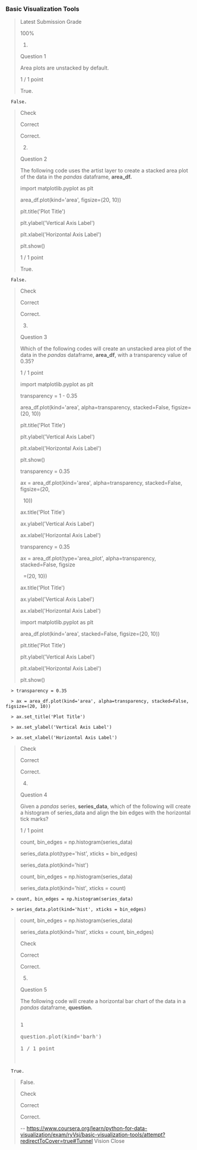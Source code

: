 ### Basic Visualization Tools
> 
> Latest Submission Grade
> 
> 100%
> 
> 1.
> 
> Question 1
> 
> Area plots are unstacked by default.
> 
> 1 / 1 point
> 
>  True. 
> 

      False. 
> 
> Check
> 
> Correct
> 
> Correct.
> 
> 2.
> 
> Question 2
> 
> The following code uses the artist layer to create a stacked area plot of the data in the _pandas_ dataframe, **area_df.**
> 
> import matplotlib.pyplot as plt
> 
> area_df.plot(kind='area', figsize=(20, 10))
> 
> plt.title('Plot Title')
> 
> plt.ylabel('Vertical Axis Label')
> 
> plt.xlabel('Horizontal Axis Label')
> 
> plt.show()
> 
> 1 / 1 point
> 
>  True. 
> 

      False. 
> 
> Check
> 
> Correct
> 
> Correct.
> 
> 3.
> 
> Question 3
> 
> Which of the following codes will create an unstacked area plot of the data in the _pandas_ dataframe, **area_df**, with a transparency value of 0.35?
> 
> 1 / 1 point
> 
> 
> import matplotlib.pyplot as plt
> 
> transparency = 1 - 0.35 
> 
> area_df.plot(kind='area', alpha=transparency, stacked=False, figsize=(20, 10))
> 
> plt.title('Plot Title')
> 
> plt.ylabel('Vertical Axis Label')
> 
> plt.xlabel('Horizontal Axis Label')
> 
> plt.show()
> 
> 
> transparency = 0.35
> 
> ax = area_df.plot(kind='area', alpha=transparency, stacked=False, figsize=(20, 
> 
>   10))
> 
> ax.title('Plot Title')
> 
> ax.ylabel('Vertical Axis Label')
> 
> ax.xlabel('Horizontal Axis Label')
> 
> 
> transparency = 0.35
> 
> ax = area_df.plot(type='area_plot', alpha=transparency, stacked=False, figsize
> 
>   =(20, 10))
> 
> ax.title('Plot Title')
> 
> ax.ylabel('Vertical Axis Label')
> 
> ax.xlabel('Horizontal Axis Label')
> 
> 
> import matplotlib.pyplot as plt
> 
> area_df.plot(kind='area', stacked=False, figsize=(20, 10))
> 
> plt.title('Plot Title')
> 
> plt.ylabel('Vertical Axis Label')
> 
> plt.xlabel('Horizontal Axis Label')
> 
> plt.show()
> 
> 

      > transparency = 0.35
       
      > ax = area_df.plot(kind='area', alpha=transparency, stacked=False, figsize=(20, 10))
       
      > ax.set_title('Plot Title')
      
      > ax.set_ylabel('Vertical Axis Label')
       
      > ax.set_xlabel('Horizontal Axis Label')
> 
> 
> Check
> 
> Correct
> 
> Correct.
> 
> 4.
> 
> Question 4
> 
> Given a _pandas_ series, **series_data**, which of the following will create a histogram of series_data and align the bin edges with the horizontal tick marks?
> 
> 1 / 1 point
> 
> 
> count, bin_edges = np.histogram(series_data)
> 
> series_data.plot(type='hist', xticks = bin_edges)
> 
> 
>  series_data.plot(kind='hist')
> 
> 
> count, bin_edges = np.histogram(series_data)
> 
> series_data.plot(kind='hist', xticks = count)
> 
> 
> 

      > count, bin_edges = np.histogram(series_data)

      > series_data.plot(kind='hist', xticks = bin_edges)
> 
> 
> count, bin_edges = np.histogram(series_data)
> 
> series_data.plot(kind='hist', xticks = count, bin_edges)
> 
> 
> Check
> 
> Correct
> 
> Correct.
> 
> 5.
> 
> Question 5
> 
> The following code will create a horizontal bar chart of the data in a _pandas_ dataframe, **question.**
> 
> <pre contenteditable="false" data-language="python" style="opacity: 1;" tabindex="0">
> 
> 1
> 
> question.plot(kind='barh')
> 
> 1 / 1 point
> 

      True. 
> 
>  False. 
> 
> Check
> 
> Correct
> 
> Correct.
>
> -- https://www.coursera.org/learn/python-for-data-visualization/exam/ryVsj/basic-visualization-tools/attempt?redirectToCover=true#Tunnel Vision Close
